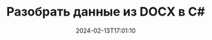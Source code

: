 ---
############################# Static ############################
layout: "auto-gen-parser"
date: 2024-02-13T17:01:10
draft: false
otherformats: 

############################# Head ############################
head_title: "Разобрать данные из DOCX в C#"
head_description: "Быстро сканируйте штрих-коды из файла DOCX в C#. Сохраните новый документ, содержащий выбранные страницы, с помощью API слияния документов."

############################# Header ############################
title: "Разобрать данные из DOCX в C#"
description: "Проанализируйте данные из DOCX с помощью нескольких строк кода .NET."
bg_image: "https://cms.admin.containerize.com/templates/aspose/App_Themes/V3/images/bg/header1.png"
bg_overlay: false
button:
    enable: true
    icon: "fas fa-arrow-down"
    label: "Скачать бесплатную пробную версию"
    link: "https://downloads.groupdocs.com/parser/net"

############################# SubMenu ############################
submenu:
    enable: true

    left:
        img_alt: "GroupDocs.Parser for .NET"
        image: "https://cms.admin.containerize.com/templates/groupdocs/images/product-logos/90x90-noborder/groupdocs-parser-net.png"
        product: "GroupDocs.Parser"
        platform: ".NET"

    middle:
        button:

            # button loop
            - link: "https://apireference.groupdocs.com/parser/net"
              text: "Справочник по API"

            # button loop
            - link: "https://github.com/groupdocs-parser"
              text: "Примеры кода"

            # button loop
            - link: "https://products.groupdocs.app/parser/family"
              text: "Живые демонстрации"

            # button loop
            - link: "https://purchase.groupdocs.com/pricing/parser/net"
              text: "Цены"

    right:
        link_download: "https://downloads.groupdocs.com/parser"
        link_learn: "https://docs.groupdocs.com/parser/net"
        link_buy: "https://purchase.groupdocs.com"

############################# About ############################
about:
    enable: true
    title: "Анализ данных с помощью шаблонов в GroupDocs.Parser for .NET"
    content: |
        Шаблоны могут значительно повысить эффективность, точность и согласованность извлечения данных из документов. GroupDocs.Parser for .NET предоставляет мощное решение для работы с шаблонами.
        
        С GroupDocs.Parser for .NET вы можете легко создавать шаблоны для различных типов документов, включая PDF-файлы и документы Microsoft Word. Вы также можете использовать шаблоны для пакетного анализа нескольких документов.

        Рекомендации по работе с шаблонами в GroupDocs.Parser for .NET включают использование уникальных идентификаторов и тщательное тестирование шаблонов перед развертыванием. С помощью GroupDocs.Parser for .NET вы можете оптимизировать извлечение данных и добиться лучших результатов.

        Загрузите и попробуйте GroupDocs.Parser for .NET сегодня, чтобы упростить задачи анализа документов и повысить свою производительность. Наша документация и ресурсы поддержки помогут вам начать работу и добиться успеха.

        Узнайте больше об анализе документов в [документации](https://docs.groupdocs.com/parser/net/working-with-templates/).

############################# More ############################
more:
    enable: true
    title_left: "Системные Требования"
    content_left: |
        GroupDocs.Parser for .NET API поддерживаются на всех основных платформах и операционных системах. Перед выполнением приведенного ниже кода убедитесь, что в вашей системе установлены следующие предварительные компоненты.
        
        * Операционные системы: Microsoft Windows, Linux, MacOS
        * Среды разработки: Microsoft Visual Studio, Xamarin, MonoDevelop
        * Фреймворки
        * Загрузите последнюю версию GroupDocs.Parser for .NET из [Nuget](https://www.nuget.org/packages/groupdocs.parser)

    title_right: "Зачем использовать GroupDocs.Parser for .NET"
    content_right: |
        * Поддержка извлечения простого текста из любых поддерживаемых документов    
        * Парсинг документов по пользовательским шаблонам    
        * Полная поддержка извлечения структурированного текста    
        * Текстовый поиск по ключевому слову и регулярному выражению    
        * Извлечение форматированного текста, метаданных, изображений, контейнеров и вложений    
        * Извлечение оглавления для некоторых поддерживаемых форматов документов    
        * Парсинг данных форм из PDF-документов    
        * Извлечение гиперссылок из документа           

############################# Demos ############################
demos:
    enable: true
    title: "Демонстрации в реальном времени — анализ данных из DOCX онлайн"
    content: |
       Проанализируйте данные из файла DOCX прямо сейчас, посетив веб-сайт [GroupDocs.Parser Live Demos](https://products.groupdocs.app/parser/docx).
       Живая демонстрация имеет следующие преимущества.
        
############################# About Formats ############################
about_formats:
    enable: true

############################# More Formats ############################
more_formats:
    enable: true
    title: "Анализ данных из других форматов документов"
    content: |
        Документы .NET анализируют API форматов файлов и изображений. Извлеките данные для некоторых популярных форматов файлов, как указано ниже.

############################# Back to top ###############################
back_to_top:
    enable: true
---